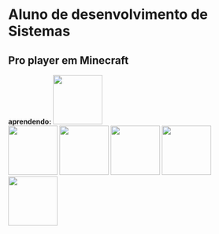 # <strong>Aluno de desenvolvimento de Sistemas</strong>
## <strong>Pro player em Minecraft</strong>

<b>aprendendo:</b> <img height="100px" src="https://cdn.jsdelivr.net/gh/devicons/devicon/icons/unity/unity-original-wordmark.svg" />  
<img height="100px" src="https://cdn.jsdelivr.net/gh/devicons/devicon/icons/visualstudio/visualstudio-plain-wordmark.svg" />
<img height="100px" src="https://cdn.jsdelivr.net/gh/devicons/devicon/icons/csharp/csharp-original.svg" />
<img height="100px" src="https://cdn.jsdelivr.net/gh/devicons/devicon/icons/css3/css3-original-wordmark.svg" />
<img height="100px" src="https://cdn.jsdelivr.net/gh/devicons/devicon/icons/android/android-plain.svg" />
<img height="100px" src="https://cdn.jsdelivr.net/gh/devicons/devicon/icons/github/github-original.svg" />

